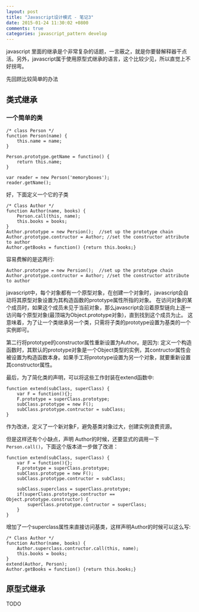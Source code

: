 ```yaml
---
layout: post
title: "Javascript设计模式 - 笔记3"
date: 2015-01-24 11:30:02 +0800
comments: true
categories: javascript_pattern develop
---
```

javascript 里面的继承是个非常复杂的话题，一言蔽之，就是你要替解释器干点活。另外，javascript属于使用原型式继承的语言，这个比较少见，所以直觉上不好拐弯。

先回顾比较简单的办法

## 类式继承

### 一个简单的类


```
/* class Person */
function Person(name) {
    this.name = name;
}

Person.prototype.getName = functino() {
    return this.name;
}

var reader = new Person('memoryboxes');
reader.getName();

```

好，下面定义一个它的子类


```
/* Class Author */
function Author(name, books) {
    Person.call(this, name);
    this.books = books;
}
Author.prototype = new Persion();  //set up the prototype chain
Author.prototype.contructor = Author; //set the constructor attribute to author
Author.getBooks = function() {return this.books;}

```

容易费解的是这两行:

```
Author.prototype = new Persion();  //set up the prototype chain
Author.prototype.contructor = Author; //set the constructor attribute to author

```

javascript中，每个对象都有一个原型对象，在创建一个对象时，javascript会自动将其原型对象设置为其构造函数的prototype属性所指的对象。
在访问对象的某个成员时，如果这个成员未见于当前对象，那么javascript会沿着原型链向上逐一访问每个原型对象(最顶端为Object.prototype对象)，直到找到这个成员为止。
这意味着，为了让一个类继承另一个类，只需将子类的prototype设置为基类的一个实例即可。

第二行将prototype的constructor属性重新设置为Author。是因为:
定义一个构造函数时，其默认的prototype对象是一个Object类型的实例，其contructor属性会被设置为构造函数本身。如果手工将prototype设置为另一个对象，就要重新设置其constructor属性。

最后，为了简化类的声明，可以将这些工作封装在extend函数中:


```
function extend(subClass, superClass) {
    var F = function(){};
    F.prototype = superClass.prototype;
    subClass.prototype = new F();
    subClass.prototype.contructor = subClass;
}

```
作为改进，定义了一个新对象F，避免基类对象过大，创建实例浪费资源。

但是这样还有个小缺点，声明 Author的时候，还要显式的调用一下`Person.call()`，下面这个版本进一步做了改进：

```
function extend(subClass, superClass) {
    var F = function(){};
    F.prototype = superClass.prototype;
    subClass.prototype = new F();
    subClass.prototype.contructor = subClass;

    subClass.superclass = superClass.prototype;
    if(superClass.prototype.contructor == Object.prototype.constructor) {
        superClass.prototype.contructor = superClass;
    }
}

```

增加了一个superclass属性来直接访问基类，这样声明Author的时候可以这么写:

```
/* Class Author */
function Author(name, books) {
    Author.superclass.contructor.call(this, name);
    this.books = books;
}
extend(Author, Person);
Author.getBooks = function() {return this.books;}

```

## 原型式继承
TODO
